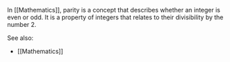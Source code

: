 In [[Mathematics]], parity is a concept that describes whether an integer is even or odd. It is a property of integers that relates to their divisibility by the number 2.


See also:
- [[Mathematics]]